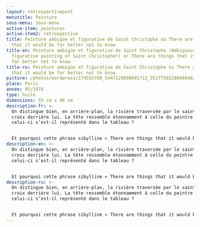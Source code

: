 ```yaml
---
layout: retrospectivepost
menutitle: Peinture
sous-menu: Sous-menu
active-item: peintures
active-item2: retrospective
title: Peinture ambigüe et figurative de Saint Christophe ou There are things
  that it would be far better not to know
title-en: Peinture ambigüe et figurative de Saint Christophe (Ambiguous and
  figurative painting of Saint Christopher) or There are things that it would be
  far better not to know
title-ru: Peinture ambigüe et figurative de Saint Christophe ou There are things
  that it would be far better not to know
picture: /photos/wordpress/174555768_5447129608691712_3517750228046646207_n.jpg
place: Paris
annee: 01/1974
type: huile
dimensions: 55 cm x 46 cm
description-fr: >-
  On distingue bien, en arrière-plan, la rivière traversée par le saint, la
  croix derrière lui. La tête ressemble étonnamment à celle du peintre ;
  celui-ci s’est-il représenté dans le tableau ?


  Et pourquoi cette phrase sibylline « There are things that it would be far better not to know » (Il y a des choses qu’il vaudrait bien mieux ne jamais connaître) ? De quoi parle le peintre ? Des souvenirs passés ? Choses indicibles mais représentables sur la toile à condition qu'elles soient ambiguës et abstraites.
description-en: >-
  On distingue bien, en arrière-plan, la rivière traversée par le saint, la
  croix derrière lui. La tête ressemble étonnamment à celle du peintre ;
  celui-ci s’est-il représenté dans le tableau ?


  Et pourquoi cette phrase sibylline « There are things that it would be far better not to know » (Il y a des choses qu’il vaudrait bien mieux ne jamais connaître) ? De quoi parle le peintre ? Des souvenirs passés ? Choses indicibles mais représentables sur la toile à condition qu'elles soient ambiguës et abstraites.
description-ru: >-
  On distingue bien, en arrière-plan, la rivière traversée par le saint, la
  croix derrière lui. La tête ressemble étonnamment à celle du peintre ;
  celui-ci s’est-il représenté dans le tableau ?


  Et pourquoi cette phrase sibylline « There are things that it would be far better not to know » (Il y a des choses qu’il vaudrait bien mieux ne jamais connaître) ? De quoi parle le peintre ? Des souvenirs passés ? Choses indicibles mais représentables sur la toile à condition qu'elles soient ambiguës et abstraites.
---
```

